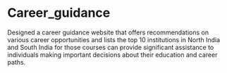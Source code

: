 # Career_guidance
Designed a career guidance website that offers recommendations on various career opportunities and lists the top 10 institutions in North India and South India for those courses can provide significant assistance to individuals making important decisions about their education and career paths.
